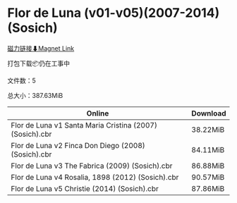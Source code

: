 # Flor de Luna (v01-v05)(2007-2014)(Sosich)

[磁力链接⬇Magnet Link](magnet:?xt=urn:btih:fe5b88ccd2caa4390b9301e3c88bd6374d555100&dn=Flor%20de%20Luna%20%28v01-v05%29%282007-2014%29%28Sosich%29)

打包下载📦仍在工事中

文件数：5

总大小：387.63MiB

Online | Download
--- | ---
Flor de Luna v1 Santa Maria Cristina (2007) (Sosich).cbr | 38.22MiB
Flor de Luna v2 Finca Don Diego (2008) (Sosich).cbr | 84.11MiB
Flor de Luna v3 The Fabrica (2009) (Sosich).cbr | 86.88MiB
Flor de Luna v4 Rosalia, 1898 (2012) (Sosich).cbr | 90.57MiB
Flor de Luna v5 Christie (2014) (Sosich).cbr | 87.86MiB